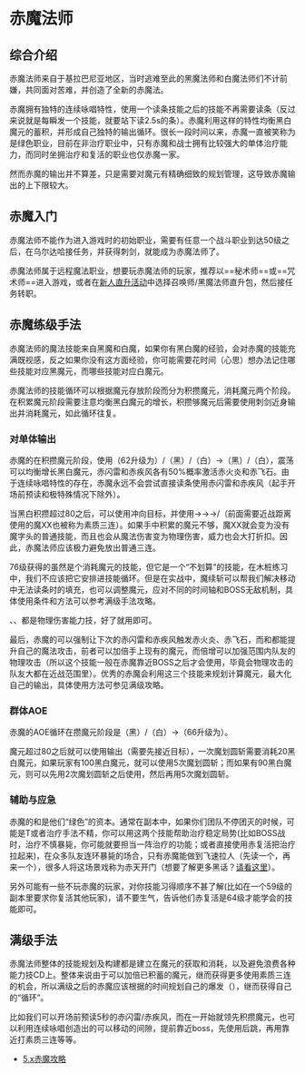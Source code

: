 # 赤魔法师
<FloatTOC />

## 综合介绍

赤魔法师来自于基拉巴尼亚地区，当时逃难至此的黑魔法师和白魔法师们不计前嫌，共同面对苦难，并创造了全新的赤魔法。

赤魔拥有独特的连续咏唱特性，使用一个读条技能之后的技能不再需要读条（反过来说就是每瞬发一个技能，就要站下读2.5s的条）。赤魔利用这样的特性均衡黑白魔元的蓄积，并形成自己独特的输出循环。很长一段时间以来，赤魔一直被笑称为是绿色职业，目前在非治疗职业中，只有赤魔和战士拥有比较强大的单体治疗能力，而同时坐拥治疗和复活的职业也仅赤魔一家。

然而赤魔的输出并不算差，只是需要对魔元有精确细致的规划管理，这导致赤魔输出的上下限较大。

## 赤魔入门

赤魔法师不能作为进入游戏时的初始职业，需要有任意一个战斗职业到达50级之后，在乌尔达哈接任务<quest name="成为赤魔法师" />，并获得刺剑，就能成为赤魔法师了。

赤魔法师属于远程魔法职业，想要玩赤魔法师的玩家，推荐以==秘术师==或==咒术师==进入游戏，或者在[新人直升活动](/before/pay.md#萌新招待领多重福利)中选择召唤师/黑魔法师直升包，然后接任务<quest name="成为赤魔法师" />转职。

## 赤魔练级手法

赤魔法师的魔法技能来自黑魔和白魔，如果你有黑白魔的经验，会对赤魔的技能充满既视感，反之如果你没有这方面经验，你可能需要花时间（心思）想办法记住哪些技能对应黑魔元，而哪些技能对应白魔元。

赤魔法师的技能循环可以根据魔元存放阶段而分为积攒魔元，消耗魔元两个阶段。在积累魔元阶段需要注意均衡黑白魔元的增长，积攒够魔元后需要使用刺剑近身输出并消耗魔元，如此循环往复。

### 对单体输出

赤魔的在积攒魔元阶段，使用<Action name="摇荡" />（62升级为<Action name="震荡" />）/<Action name="赤火炎" />（黑）/<Action name="赤飞石" />（白）→<Action name="赤闪雷" />（黑）/<Action name="赤疾风" />（白），震荡可以均衡增长黑白魔元，赤闪雷和赤疾风各有50%概率激活赤火炎和赤飞石。由于连续咏唱特性的存在，赤魔永远不会尝试直接读条使用赤闪雷和赤疾风（起手开场前预读和极特殊情况下除外）。

当黑白积攒超过80之后，可以使用<Action name="短兵相接" />冲向目标，并使用<Action name="魔回刺" />→<Action name="魔交击斩" />→<Action name="魔连攻" />→<Action name="赤神圣" />/<Action name="赤核爆" />（前面需要近战距离使用的魔XX也被称为素质三连）。如果手中积累的魔元不够，魔XX就会变为没有魔字头的普通技能，而且也会从魔法伤害变为物理伤害，威力也会大打折扣。因此，赤魔法师应该极力避免放出普通三连。

76级获得的<Action name="魔续斩" />虽然是个消耗魔元的技能，但它是一个“不划算”的技能，在木桩练习中，我们不应该把它安排进技能循环。但是在实战中，魔续斩可以帮我们解决移动中无法读条时的填充，也可以调整魔元，应对不同的时间轴和BOSS无敌机制，具体使用条件和方法可以参考满级手法攻略。

<Action name="飞刺" />、<Action name="六分反击" />、<Action name="交剑" />都是物理伤害能力技，好了就用即可。

最后，赤魔的<Action name="促进" />可以强制让下次的赤闪雷和赤疾风触发赤火炎、赤飞石，而<Action name="倍增" />和<Action name="鼓励" />都能提升自己的魔法攻击，前者可以加倍手上现有的魔元，而倍增可以加强范围内队友的物理攻击（所以这个技能一般在赤魔靠近BOSS之后才会使用，毕竟会物理攻击的队友大都在近战范围里）。优秀的赤魔会利用这三个技能来规划计算魔元，最大化自己的输出，具体使用方法可参见满级攻略。

### 群体AOE

赤魔的AOE循环在攒魔元阶段是<Action name="赤震雷" />（黑）/<Action name="赤烈风" />（白）→<Action name="散碎" />（66升级为<Action name="冲击" />）。

魔元超过80之后就可以使用<Action name="魔划圆斩" />输出（需要先接近目标），一次魔划圆斩需要消耗20黑白魔元，如果玩家有100黑白魔元，就可以使用5次魔划圆斩；而如果有90黑白魔元，则可以先用2次魔划圆斩之后使用<Action name="倍增" />，然后再用5次魔划圆斩。

### 辅助与应急

赤魔的<Action name="赤治疗" />和<Action name="赤复活" />是他们“绿色”的资本。通常在副本中，如果你们团队不停团灭的时候，可能是T或者治疗手法不精，你可以用这两个技能帮助治疗稳定局势(比如BOSS战时，治疗不慎暴毙，你可能就要担当一阵治疗的功能；或者直接使用赤复活把治疗拉起来)，在众多队友连环暴毙的场合，只有赤魔能做到飞速拉人（先读一个<Action name="赤治疗" />，再来一个<Action name="赤复活" />），很多人将这场景戏称为赤天开门（想要了解更多黑话？[请看这里](/advanced/glossary.md)）。

另外可能有一些不玩赤魔的玩家，对你技能习得顺序不甚了解(比如在一个59级的副本里要求你复活其他玩家)，请不要生气，告诉他们赤复活是64级才能学会的技能即可。

## 满级手法

赤魔法师整体的技能规划及构建都是建立在魔元的获取和消耗，以及避免浪费各种能力技CD上。整体来说由于<Action name="倍增" />可以加倍已积蓄的魔元，继而获得更多使用素质三连的机会，所以满级之后的赤魔应该根据<Action name="倍增" />的时间规划自己的爆发（<Action name="鼓励" />），继而获得自己的“循环”。

比如我们可以开场前预读5秒的赤闪雷/赤疾风，而在一开始就领先积攒魔元，也可以利用连续咏唱创造出的可以移动的间隙，提前靠近boss，先使用<Action name="移转" />后跳，再用<Action name="短兵相接" />靠近打素质三连等等。

* [5.x赤魔攻略](https://bbs.nga.cn/read.php?tid=18925921)

